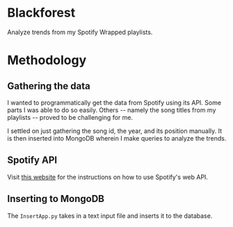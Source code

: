 # Blackforest
Analyze trends from my Spotify Wrapped playlists.

# Methodology

## Gathering the data
I wanted to programmatically get the data from Spotify using its API. Some parts I was able to do so
easily. Others -- namely the song titles from my playlists -- proved to be challenging for me.  

I settled on just gathering the song id, the year, and its position manually. It is then inserted into
MongoDB wherein I make queries to analyze the trends.

## Spotify API
Visit [this website](https://developer.spotify.com/documentation/web-api) for the instructions on how
to use Spotify's web API.

## Inserting to MongoDB
The `InsertApp.py` takes in a text input file and inserts it to the database.
